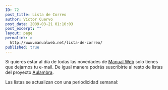 ```yaml
---
ID: 72
post_title: Lista de Correo
author: Víctor Cuervo
post_date: 2009-03-21 01:10:03
post_excerpt: ""
layout: page
permalink: >
  http://www.manualweb.net/lista-de-correo/
published: true
---
```

Si quieres estar al día de todas las novedades de <a title="Manual Web" href="/">Manual Web</a> solo tienes que dejarnos tu e-mail.
De igual manera podrás suscribirte al resto de listas del proyecto <a title="Aulambra" href="http://www.aulambra.com/">Aulambra</a>.

Las listas se actualizan con una periodicidad semanal:

<!--phplist form-->
